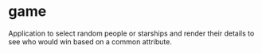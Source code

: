 # game

Application to select random people or starships and render their details to see who would win based on a common attribute.
